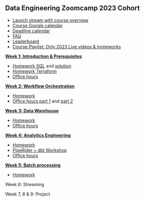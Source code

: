 ## Data Engineering Zoomcamp 2023 Cohort

* [Launch stream with course overview](https://www.youtube.com/watch?v=-zpVha7bw5A)
* [Course Google calendar](https://calendar.google.com/calendar/?cid=ZXIxcjA1M3ZlYjJpcXU0dTFmaG02MzVxMG9AZ3JvdXAuY2FsZW5kYXIuZ29vZ2xlLmNvbQ)
* [Deadline calendar](https://docs.google.com/spreadsheets/d/e/2PACX-1vSm_klXN3BzrRr7EjpEu_TDTZIQRkoEcCJriF3JdZgk6kPEHD1mxDQn8JvpEzCDpndQB-jE8red3NJj/pubhtml)
* [FAQ](https://docs.google.com/document/d/19bnYs80DwuUimHM65UV3sylsCn2j1vziPOwzBwQrebw/edit?usp=sharing)
* [Leaderboard](https://docs.google.com/spreadsheets/d/e/2PACX-1vTbL00GcdQp0bJt9wf1ROltMq7s3qyxl-NYF7Pvk79Jfxgwfn9dNWmPD_yJHTDq_Wzvps8EIr6cOKWm/pubhtml)
* [Course Playlist: Only 2023 Live videos & homeworks](https://www.youtube.com/playlist?list=PL3MmuxUbc_hJjEePXIdE-LVUx_1ZZjYGW)

[**Week 1: Introduction & Prerequisites**](week_1_docker_sql/)

* [Homework SQL](week_1_docker_sql/homework.md) and [solution](https://www.youtube.com/watch?v=KIh_9tZiroA)
* [Homework Terraform](week_1_terraform/homework.md)
* [Office hours](https://www.youtube.com/watch?v=RVTryVvSyw4&list=PL3MmuxUbc_hJjEePXIdE-LVUx_1ZZjYGW)

[**Week 2: Workflow Orchestration**](week_2_workflow_orchestration)

* [Homework](week_2_workflow_orchestration/homework.md)
* [Office hours part 1](https://www.youtube.com/watch?v=a_nmLHb8hzw&list=PL3MmuxUbc_hJjEePXIdE-LVUx_1ZZjYGW&index=5) and [part 2](https://www.youtube.com/watch?v=PK8yyMY54Vk&list=PL3MmuxUbc_hJjEePXIdE-LVUx_1ZZjYGW&index=7) 

[**Week 3: Data Warehouse**](week_3_data_warehouse)

* [Homework](week_3_data_warehouse/homework.md)
* [Office hours](https://www.youtube.com/watch?v=QXfmtJp3bXE&list=PL3MmuxUbc_hJjEePXIdE-LVUx_1ZZjYGW&index=9)


[**Week 4: Analytics Engineering**](week_4_analytics_engineering/)

* [Homework](week_4_analytics_engineering/homework.md)
* [PipeRider + dbt Workshop](workshops/piperider.md)
* [Office hours](https://www.youtube.com/watch?v=ODYg_r72qaE&list=PL3MmuxUbc_hJjEePXIdE-LVUx_1ZZjYGW&index=11)

[**Week 5: Batch processing**](week_5_batch_processing/)

* [Homework](week_5_batch_processing/homework.md)

Week 6: Streaming


Week 7, 8 & 9: Project

